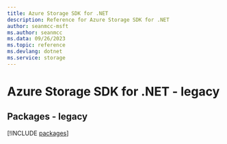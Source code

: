 ```yaml
---
title: Azure Storage SDK for .NET
description: Reference for Azure Storage SDK for .NET
author: seanmcc-msft
ms.author: seanmcc
ms.data: 09/26/2023
ms.topic: reference
ms.devlang: dotnet
ms.service: storage
---
```

# Azure Storage SDK for .NET - legacy
## Packages - legacy
[!INCLUDE [packages](storage-index.md)]